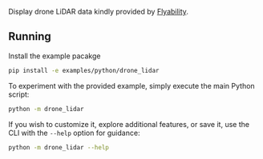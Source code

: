 <!--[metadata]
title = "Drone LiDAR"
tags = ["3d", "drone", "lidar"]
description = "Display drone-based LiDAR data"
-->


Display drone LiDAR data kindly provided by [Flyability](https://www.flyability.com).


## Running

Install the example pacakge
```bash
pip install -e examples/python/drone_lidar
```

To experiment with the provided example, simply execute the main Python script:
```bash
python -m drone_lidar
```

If you wish to customize it, explore additional features, or save it, use the CLI with the `--help` option for guidance:

```bash
python -m drone_lidar --help
```

